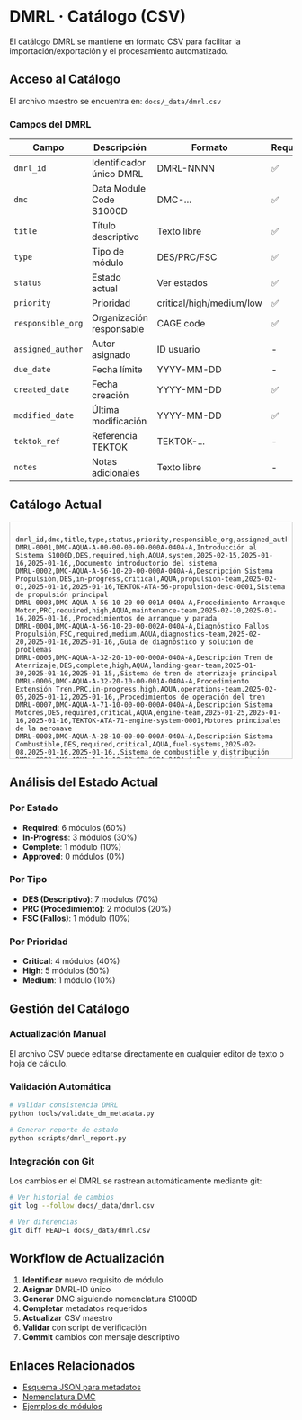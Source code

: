 # DMRL · Catálogo (CSV)

El catálogo DMRL se mantiene en formato CSV para facilitar la importación/exportación y el procesamiento automatizado.

## Acceso al Catálogo

El archivo maestro se encuentra en: `docs/_data/dmrl.csv`

### Campos del DMRL

| Campo | Descripción | Formato | Requerido |
|-------|-------------|---------|-----------|
| `dmrl_id` | Identificador único DMRL | DMRL-NNNN | ✅ |
| `dmc` | Data Module Code S1000D | DMC-... | ✅ |
| `title` | Título descriptivo | Texto libre | ✅ |
| `type` | Tipo de módulo | DES/PRC/FSC | ✅ |
| `status` | Estado actual | Ver estados | ✅ |
| `priority` | Prioridad | critical/high/medium/low | ✅ |
| `responsible_org` | Organización responsable | CAGE code | ✅ |
| `assigned_author` | Autor asignado | ID usuario | - |
| `due_date` | Fecha límite | YYYY-MM-DD | - |
| `created_date` | Fecha creación | YYYY-MM-DD | ✅ |
| `modified_date` | Última modificación | YYYY-MM-DD | ✅ |
| `tektok_ref` | Referencia TEKTOK | TEKTOK-... | - |
| `notes` | Notas adicionales | Texto libre | - |

## Catálogo Actual

<div style="max-height: 400px; overflow-y: auto; border: 1px solid #ccc; padding: 10px;">

```csv
dmrl_id,dmc,title,type,status,priority,responsible_org,assigned_author,due_date,created_date,modified_date,tektok_ref,notes
DMRL-0001,DMC-AQUA-A-00-00-00-00-000A-040A-A,Introducción al Sistema S1000D,DES,required,high,AQUA,system,2025-02-15,2025-01-16,2025-01-16,,Documento introductorio del sistema
DMRL-0002,DMC-AQUA-A-56-10-20-00-000A-040A-A,Descripción Sistema Propulsión,DES,in-progress,critical,AQUA,propulsion-team,2025-02-01,2025-01-16,2025-01-16,TEKTOK-ATA-56-propulsion-desc-0001,Sistema de propulsión principal
DMRL-0003,DMC-AQUA-A-56-10-20-00-001A-040A-A,Procedimiento Arranque Motor,PRC,required,high,AQUA,maintenance-team,2025-02-10,2025-01-16,2025-01-16,,Procedimientos de arranque y parada
DMRL-0004,DMC-AQUA-A-56-10-20-00-002A-040A-A,Diagnóstico Fallos Propulsión,FSC,required,medium,AQUA,diagnostics-team,2025-02-20,2025-01-16,2025-01-16,,Guía de diagnóstico y solución de problemas
DMRL-0005,DMC-AQUA-A-32-20-10-00-000A-040A-A,Descripción Tren de Aterrizaje,DES,complete,high,AQUA,landing-gear-team,2025-01-30,2025-01-10,2025-01-15,,Sistema de tren de aterrizaje principal
DMRL-0006,DMC-AQUA-A-32-20-10-00-001A-040A-A,Procedimiento Extensión Tren,PRC,in-progress,high,AQUA,operations-team,2025-02-05,2025-01-12,2025-01-16,,Procedimientos de operación del tren
DMRL-0007,DMC-AQUA-A-71-10-00-00-000A-040A-A,Descripción Sistema Motores,DES,required,critical,AQUA,engine-team,2025-01-25,2025-01-16,2025-01-16,TEKTOK-ATA-71-engine-system-0001,Motores principales de la aeronave
DMRL-0008,DMC-AQUA-A-28-10-00-00-000A-040A-A,Descripción Sistema Combustible,DES,required,critical,AQUA,fuel-systems,2025-02-08,2025-01-16,2025-01-16,,Sistema de combustible y distribución
DMRL-0009,DMC-AQUA-A-24-10-00-00-000A-040A-A,Descripción Sistema Eléctrico,DES,in-progress,high,AQUA,electrical-team,2025-02-12,2025-01-14,2025-01-16,TEKTOK-ATA-24-electrical-power-0001,Sistema eléctrico principal
DMRL-0010,DMC-AQUA-A-27-10-00-00-000A-040A-A,Descripción Controles de Vuelo,DES,required,critical,AQUA,flight-controls,2025-01-28,2025-01-16,2025-01-16,,Sistemas de control de vuelo primarios
```

</div>

## Análisis del Estado Actual

### Por Estado
- **Required**: 6 módulos (60%)
- **In-Progress**: 3 módulos (30%)
- **Complete**: 1 módulo (10%)
- **Approved**: 0 módulos (0%)

### Por Tipo
- **DES (Descriptivo)**: 7 módulos (70%)
- **PRC (Procedimiento)**: 2 módulos (20%)
- **FSC (Fallos)**: 1 módulo (10%)

### Por Prioridad
- **Critical**: 4 módulos (40%)
- **High**: 5 módulos (50%)
- **Medium**: 1 módulo (10%)

## Gestión del Catálogo

### Actualización Manual
El archivo CSV puede editarse directamente en cualquier editor de texto o hoja de cálculo.

### Validación Automática
```bash
# Validar consistencia DMRL
python tools/validate_dm_metadata.py

# Generar reporte de estado
python scripts/dmrl_report.py
```

### Integración con Git
Los cambios en el DMRL se rastrean automáticamente mediante git:

```bash
# Ver historial de cambios
git log --follow docs/_data/dmrl.csv

# Ver diferencias
git diff HEAD~1 docs/_data/dmrl.csv
```

## Workflow de Actualización

1. **Identificar** nuevo requisito de módulo
2. **Asignar** DMRL-ID único
3. **Generar** DMC siguiendo nomenclatura S1000D
4. **Completar** metadatos requeridos
5. **Actualizar** CSV maestro
6. **Validar** con script de verificación
7. **Commit** cambios con mensaje descriptivo

## Enlaces Relacionados

- [Esquema JSON para metadatos](../90-anexos/esquema-json-metadatos.md)
- [Nomenclatura DMC](../30-nomenclatura/data-module-code.md)
- [Ejemplos de módulos](../50-modulos/vista-general.md)